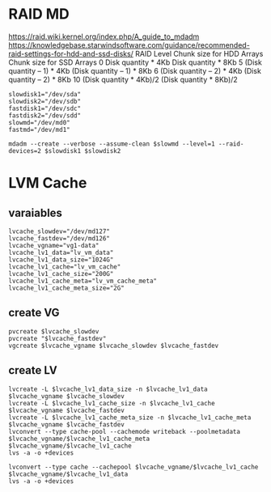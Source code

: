 # RAID MD
https://raid.wiki.kernel.org/index.php/A_guide_to_mdadm
https://knowledgebase.starwindsoftware.com/guidance/recommended-raid-settings-for-hdd-and-ssd-disks/
RAID Level   Chunk size for HDD Arrays   Chunk size for SSD Arrays
0                    Disk quantity * 4Kb                Disk quantity * 8Kb
5                    (Disk quantity – 1) * 4Kb        (Disk quantity – 1) * 8Kb
6                    (Disk quantity – 2) * 4Kb        (Disk quantity – 2) * 8Kb
10                  (Disk quantity * 4Kb)/2          (Disk quantity * 8Kb)/2

```
slowdisk1="/dev/sda"
slowdisk2="/dev/sdb"
fastdisk1="/dev/sdc"
fastdisk2="/dev/sdd"
slowmd="/dev/md0"
fastmd="/dev/md1"

mdadm --create --verbose --assume-clean $slowmd --level=1 --raid-devices=2 $slowdisk1 $slowdisk2

```

# LVM Cache

## varaiables
```
lvcache_slowdev="/dev/md127"
lvcache_fastdev="/dev/md126"
lvcache_vgname="vg1-data"
lvcache_lv1_data="lv_vm_data"
lvcache_lv1_data_size="1024G"
lvcache_lv1_cache="lv_vm_cache"
lvcache_lv1_cache_size="200G"
lvcache_lv1_cache_meta="lv_vm_cache_meta"
lvcache_lv1_cache_meta_size="2G"

```
## create VG 
```
pvcreate $lvcache_slowdev
pvcreate "$lvcache_fastdev"
vgcreate $lvcache_vgname $lvcache_slowdev $lvcache_fastdev
```
## create LV
```
lvcreate -L $lvcache_lv1_data_size -n $lvcache_lv1_data $lvcache_vgname $lvcache_slowdev
lvcreate -L $lvcache_lv1_cache_size -n $lvcache_lv1_cache $lvcache_vgname $lvcache_fastdev
lvcreate -L $lvcache_lv1_cache_meta_size -n $lvcache_lv1_cache_meta $lvcache_vgname $lvcache_fastdev
lvconvert --type cache-pool --cachemode writeback --poolmetadata $lvcache_vgname/$lvcache_lv1_cache_meta $lvcache_vgname/$lvcache_lv1_cache
lvs -a -o +devices

lvconvert --type cache --cachepool $lvcache_vgname/$lvcache_lv1_cache $lvcache_vgname/$lvcache_lv1_data
lvs -a -o +devices

```
